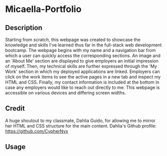 # Micaella-Portfolio

## Description
Starting from scratch, this webpage was created to showcase the knowledge and skills I've learned thus far in the full-stack web development bootcamp. The webpage begins with my name and a navigation bar from which a user can quickly access the corresponding sections. An image and an 'About Me' section are displayed to give employers an initial impression of myself. Then, my technical skills are further expressed through the 'My Work' section in which my deployed applications are linked. Employers can click on the work items to see the active pages in a new tab and inspect my HTML and CSS. Finally, my contact information is included at the bottom in case any employers would like to reach out directly to me. This webpage is accessible on various devices and differing screen widths.

## Credit
A huge shoutout to my classmate, Dahlia Guido, for allowing me to mirror her HTML and CSS structure for the main content. Dahlia's Github profile: https://github.com/CypherNyx

## Usage
